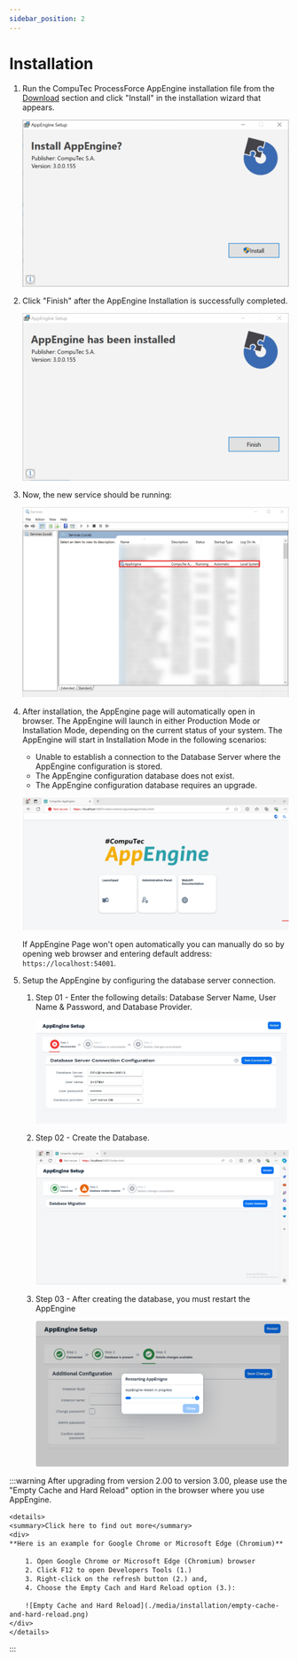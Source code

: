 ```yaml
---
sidebar_position: 2
---
```


# Installation

1. Run the CompuTec ProcessForce AppEngine installation file from the [Download]((../releases/appengine/download.md)) section and click "Install" in the installation wizard that appears.

    ![AppEngine Install](./media/installation/install.png)

2. Click "Finish" after the AppEngine Installation is successfully completed.

    ![Finish Installation](./media/installation/installation-finish.png)

3. Now, the new service should be running:

    ![Services](./media/installation/running-status.png)

4. After installation, the AppEngine page will automatically open in browser. The AppEngine will launch in either Production Mode or Installation Mode, depending on the current status of your system. The AppEngine will start in Installation Mode in the following scenarios:
    - Unable to establish a connection to the Database Server where the AppEngine configuration is stored.
    - The AppEngine configuration database does not exist.
    - The AppEngine configuration database requires an upgrade.

    ![Browser](./media/installation/browser.png)

    If AppEngine Page won't open automatically you can manually do so by opening web browser and entering default address: `https://localhost:54001`.

5. Setup the AppEngine by configuring the database server connection.

    1. Step 01 - Enter the following details: Database Server Name, User Name & Password, and Database Provider.

        ![Step 01](./media/installation/step-01.png)

    2. Step 02 - Create the Database.

        ![Step 02](./media/installation/step-02.png)

    3. Step 03 - After creating the database, you must restart the AppEngine

        ![Step 03](./media/installation/restart.png)

:::warning
    After upgrading from version 2.00 to version 3.00, please use the "Empty Cache and Hard Reload" option in the browser where you use AppEngine.

    <details>
    <summary>Click here to find out more</summary>
    <div>
    **Here is an example for Google Chrome or Microsoft Edge (Chromium)**

        1. Open Google Chrome or Microsoft Edge (Chromium) browser
        2. Click F12 to open Developers Tools (1.)
        3. Right-click on the refresh button (2.) and,
        4. Choose the Empty Cach and Hard Reload option (3.):

        ![Empty Cache and Hard Reload](./media/installation/empty-cache-and-hard-reload.png)
    </div>
    </details>
:::
